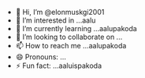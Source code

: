 - 👋 Hi, I’m @elonmuskgi2001
- 👀 I’m interested in ...aalu
- 🌱 I’m currently learning ...aalupakoda
- 💞️ I’m looking to collaborate on ...
- 📫 How to reach me ...aalupakoda
- 😄 Pronouns: ...
- ⚡ Fun fact: ...aaluispakoda

<!---
elonmuskgi2001/elonmuskgi2001 is a ✨ special ✨ repository because its `README.md` (this file) appears on your GitHub profile.
You can click the Preview link to take a look at your changes.
--->
